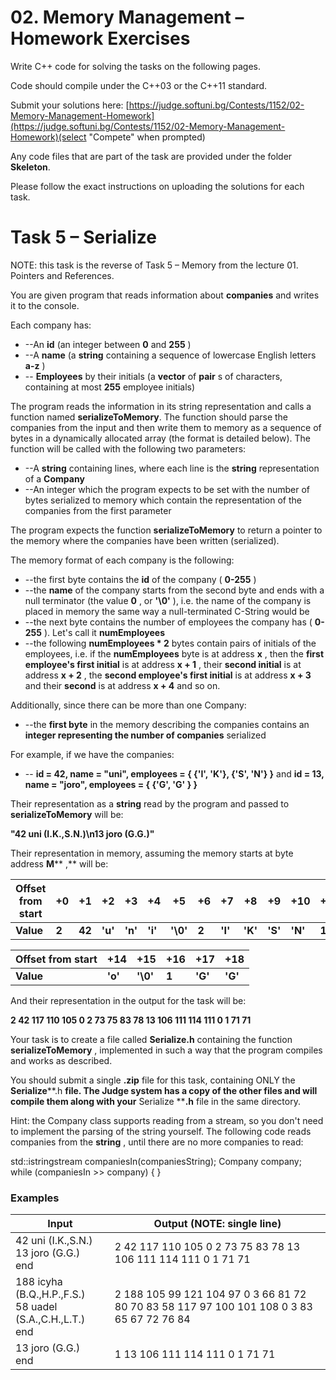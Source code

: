 # 02. Memory Management – Homework Exercises

Write C++ code for solving the tasks on the following pages.

Code should compile under the C++03 or the C++11 standard.

Submit your solutions here: [https://judge.softuni.bg/Contests/1152/02-Memory-Management-Homework](https://judge.softuni.bg/Contests/1152/02-Memory-Management-Homework)(select &quot;Compete&quot; when prompted)

Any code files that are part of the task are provided under the folder **Skeleton**.

Please follow the exact instructions on uploading the solutions for each task.

# Task 5 – Serialize

NOTE: this task is the reverse of Task 5 – Memory from the lecture 01. Pointers and References.

You are given program that reads information about **companies** and writes it to the console.

Each company has:

- --An **id** (an integer between **0** and **255** )
- --A **name** (a **string** containing a sequence of lowercase English letters **a-z** )
- -- **Employees** by their initials (a **vector** of **pair** s of characters, containing at most **255** employee initials)

The program reads the information in its string representation and calls a function named **serializeToMemory**. The function should parse the companies from the input and then write them to memory as a sequence of bytes in a dynamically allocated array (the format is detailed below). The function will be called with the following two parameters:

- --A **string** containing lines, where each line is the **string** representation of a **Company**
- --An integer which the program expects to be set with the number of bytes serialized to memory which contain the representation of the companies from the first parameter

The program expects the function **serializeToMemory** to return a pointer to the memory where the companies have been written (serialized).

The memory format of each company is the following:

- --the first byte contains the **id** of the company ( **0-255** )
- --the **name** of the company starts from the second byte and ends with a null terminator (the value **0** , or **&#39;\0&#39;** ), i.e. the name of the company is placed in memory the same way a null-terminated C-String would be
- --the next byte contains the number of employees the company has ( **0-255** ). Let&#39;s call it **numEmployees**
- --the following **numEmployees \* 2** bytes contain pairs of initials of the employees, i.e. if the **numEmployees** byte is at address **x** , then the **first employee&#39;s first initial** is at address **x + 1** , their **second initial** is at address **x + 2** , the **second employee&#39;s first initial** is at address **x + 3** and their **second** is at address **x + 4** and so on.

Additionally, since there can be more than one Company:

- --the **first byte** in the memory describing the companies contains an **integer representing the number of companies** serialized

For example, if we have the companies:

- -- **id = 42, name = &quot;uni&quot;, employees = { {&#39;I&#39;, &#39;K&#39;}, {&#39;S&#39;, &#39;N&#39;} }** and
**id = 13, name = &quot;joro&quot;, employees = { {&#39;G&#39;, &#39;G&#39; } }**

Their representation as a **string** read by the program and passed to **serializeToMemory** will be:

**&quot;42 uni (I.K.,S.N.)\n13 joro (G.G.)&quot;**

Their representation in memory, assuming the memory starts at byte address **M**** ,** will be:

| **Offset from start** | **+0** | **+1** | **+2** | **+3** | **+4** | **+5** | **+6** | **+7** | **+8** | **+9** | **+10** | **+11** | **+12** | **+13** | **+14** |
| --- | --- | --- | --- | --- | --- | --- | --- | --- | --- | --- | --- | --- | --- | --- | --- |
| **Value** | **2** | **42** | **&#39;u&#39;** | **&#39;n&#39;** | **&#39;i&#39;** | **&#39;\0&#39;** | **2** | **&#39;I&#39;** | **&#39;K&#39;** | **&#39;S&#39;** | **&#39;N&#39;** | **13** | **&#39;j&#39;** | **&#39;o&#39;** | **&#39;r&#39;** |

| **Offset from start** | **+14** | **+15** | **+16** | **+17** | **+18** |
| --- | --- | --- | --- | --- | --- |
| **Value** | **&#39;o&#39;** | **&#39;\0&#39;** | **1** | **&#39;G&#39;** | **&#39;G&#39;** |

And their representation in the output for the task will be:

**2 42 117 110 105 0 2 73 75 83 78 13 106 111 114 111 0 1 71 71**

Your task is to create a file called **Serialize.h** containing the function **serializeToMemory** , implemented in such a way that the program compiles and works as described.

You should submit a single **.zip** file for this task, containing ONLY the **Serialize****.h **file. The Judge system has a copy of the other files and will compile them along with your** Serialize ****.h** file in the same directory.

Hint: the Company class supports reading from a stream, so you don&#39;t need to implement the parsing of the string yourself. The following code reads companies from the **string** , until there are no more companies to read:


std::istringstream companiesIn(companiesString);
Company company;
while (companiesIn >> company) { }

### Examples

| **Input** | **Output (****NOTE: single line****)** |
| --- | --- |
| 42 uni (I.K.,S.N.) <br> 13 joro (G.G.) <br> end | 2 42 117 110 105 0 2 73 75 83 78 13 106 111 114 111 0 1 71 71 |
| 188 icyha (B.Q.,H.P.,F.S.) <br> 58 uadel (S.A.,C.H.,L.T.) <br> end | 2 188 105 99 121 104 97 0 3 66 81 72 80 70 83 58 117 97 100 101 108 0 3 83 65 67 72 76 84 |
| 13 joro (G.G.) <br> end | 1 13 106 111 114 111 0 1 71 71 |
